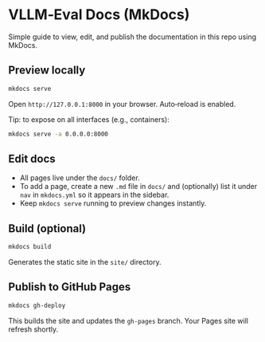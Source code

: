 # VLLM‑Eval Docs (MkDocs)

Simple guide to view, edit, and publish the documentation in this repo using MkDocs.

## Preview locally

```bash
mkdocs serve
```

Open `http://127.0.0.1:8000` in your browser. Auto‑reload is enabled.

Tip: to expose on all interfaces (e.g., containers):

```bash
mkdocs serve -a 0.0.0.0:8000
```

## Edit docs

- All pages live under the `docs/` folder.
- To add a page, create a new `.md` file in `docs/` and (optionally) list it under `nav` in `mkdocs.yml` so it appears in the sidebar.
- Keep `mkdocs serve` running to preview changes instantly.

## Build (optional)

```bash
mkdocs build
```

Generates the static site in the `site/` directory.

## Publish to GitHub Pages

```bash
mkdocs gh-deploy
```

This builds the site and updates the `gh-pages` branch. Your Pages site will refresh shortly.
